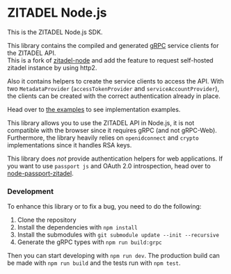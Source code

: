# ZITADEL Node.js

This is the ZITADEL Node.js SDK.

This library contains the compiled and generated [gRPC](https://grpc.io/)
service clients for the ZITADEL API.  
This is a fork of [zitadel-node](https://github.com/smartive/zitadel-node) and add the feature to request self-hosted zitadel instance by using http2.

Also it contains helpers to create the service clients to access the API.
With two `MetadataProvider` (`accessTokenProvider` and `serviceAccountProvider`),
the clients can be created with the correct authentication already in place.

Head over to [the examples](https://github.com/smartive/zitadel-node/tree/main/examples) to see implementation
examples.

This library allows you to use the ZITADEL API in Node.js, it is not
compatible with the browser since it requires gRPC (and not gRPC-Web).
Furthermore, the library heavily relies on `openidconnect` and `crypto`
implementations since it handles RSA keys.

This library does _not_ provide authentication helpers for web applications.
If you want to use `passport js` and OAuth 2.0 introspection, head over to
[node-passport-zitadel](https://github.com/buehler/node-passport-zitadel).

### Development

To enhance this library or to fix a bug, you need to do the following:

1. Clone the repository
2. Install the dependencies with `npm install`
3. Install the submodules with `git submodule update --init --recursive`
4. Generate the gRPC types with `npm run build:grpc`

Then you can start developing with `npm run dev`. The production build can be
made with `npm run build` and the tests run with `npm test`.
